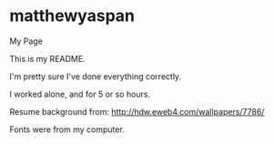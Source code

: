 matthewyaspan
=============

My Page

This is my README.

I'm pretty sure I've done everything correctly.

I worked alone, and for 5 or so hours.

Resume background from: http://hdw.eweb4.com/wallpapers/7786/

Fonts were from my computer.
